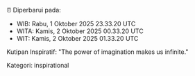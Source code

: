 ⏰ Diperbarui pada:
- WIB: Rabu, 1 Oktober 2025 23.33.20 UTC
- WITA: Kamis, 2 Oktober 2025 00.33.20 UTC
- WIT: Kamis, 2 Oktober 2025 01.33.20 UTC

Kutipan Inspiratif:
"The power of imagination makes us infinite."


Kategori: inspirational

